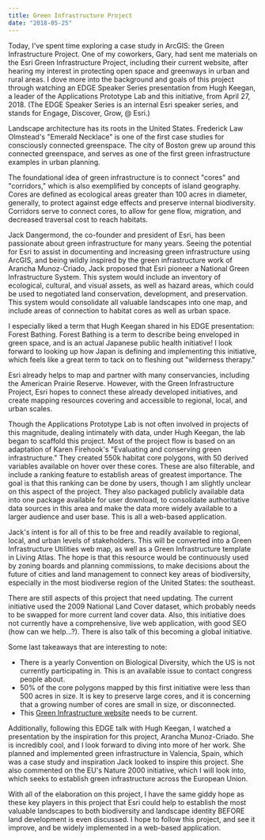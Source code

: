 ```yaml
---
title: Green Infrastructure Project
date: "2018-05-25"
---
```

Today, I've spent time exploring a case study in ArcGIS: the Green Infrastructure Project. One of my coworkers, Gary, had sent me materials on the Esri Green Infrastructure Project, including their current website, after hearing my interest in protecting open space and greenways in urban and rural areas. I dove more into the background and goals of this project through watching an EDGE Speaker Series presentation from Hugh Keegan, a leader of the Applications Prototype Lab and this initiative, from April 27, 2018. (The EDGE Speaker Series is an internal Esri speaker series, and stands for Engage, Discover, Grow,  @ Esri.)

Landscape architecture has its roots in the United States. Frederick Law Olmstead's "Emerald Necklace" is one of the first case studies for consciously connected greenspace. The city of Boston grew up around this connected greenspace, and serves as one of the first green infrastructure examples in urban planning.

The foundational idea of green infrastructure is to connect "cores" and "corridors," which is also exemplified by concepts of island geography. Cores are defined as ecological areas greater than 100 acres in diameter, generally, to protect against edge effects and preserve internal biodiversity. Corridors serve to connect cores, to allow for gene flow, migration, and decreased traversal cost to reach habitats.

Jack Dangermond, the co-founder and president of Esri, has been passionate about green infrastructure for many years. Seeing the potential for Esri to assist in documenting and increasing green infrastructure using ArcGIS, and being wildly inspired by the green infrastructure work of Arancha Munoz-Criado, Jack proposed that Esri pioneer a National Green Infrastructure System. This system would include an inventory of ecological, cultural, and visual assets, as well as hazard areas, which could be used to negotiated land conservation, development, and preservation. This system would consolidate all valuable landscapes into one map, and include areas of connection to habitat cores as well as urban space.

I especially liked a term that Hugh Keegan shared in his EDGE presentation: Forest Bathing. Forest Bathing is a term to describe being enveloped in green space, and is an actual Japanese public health initiative! I look forward to looking up how Japan is defining and implementing this initiative, which feels like a great term to tack on to fleshing out "wilderness therapy."

Esri already helps to map and partner with many conservancies, including the American Prairie Reserve. However, with the Green Infrastructure Project, Esri hopes to connect these already developed initiatives, and create mapping resources covering and accessible to regional, local, and urban scales.

Though the Applications Prototype Lab is not often involved in projects of this magnitude, dealing intimately with data, under Hugh Keegan, the lab began to scaffold this project. Most of the project flow is based on an adaptation of Karen Firehook's "Evaluating and conserving green infrastructure." They created 550k habitat core polygons, with 50 derived variables available on hover over these cores. These are also filterable, and include a ranking feature to establish areas of greatest importance. The goal is that this ranking can be done by users, though I am slightly unclear on this aspect of the project. They also packaged publicly available data into one package available for user download, to consolidate authoritative data sources in this area and make the data more widely available to a larger audience and user base. This is all a web-based application.

Jack's intent is for all of this to be free and readily available to regional, local, and urban levels of stakeholders. This will be converted into a Green Infrastructure Utilities web map, as well as a Green Infrastructure template in Living Atlas. The hope is that this resource would be continuously used by zoning boards and planning commissions, to make decisions about the future of cities and land management to connect key areas of biodiversity, especially in the most biodiverse region of the United States: the southeast.

There are still aspects of this project that need updating. The current initiative used the 2009 National Land Cover dataset, which probably needs to be swapped for more current land cover data. Also, this initiative does not currently have a comprehensive, live web application, with good SEO (how can we help...?). There is also talk of this becoming a global initiative.

Some last takeaways that are interesting to note:
- There is a yearly Convention on Biological Diversity, which the US is not currently participating in. This is an available issue to contact congress people about.
- 50% of the core polygons mapped by this first initiative were less than 500 acres in size. It is key to preserve large cores, and it is concerning that a growing number of cores are small in size, or disconnected.
- This [Green Infrastructure website](http://www.esri.com/about-esri/greeninfrastructure) needs to be current.

Additionally, following this EDGE talk with Hugh Keegan, I watched a presentation by the inspiration for this project, Arancha Munoz-Criado. She is incredibly cool, and I look forward to diving into more of her work. She planned and implemented green infrastructure in Valencia, Spain, which was a case study and inspiration Jack looked to inspire this project. She also commented on the EU's Nature 2000 initiative, which I will look into, which seeks to establish green infrastructure across the European Union.

With all of the elaboration on this project, I have the same giddy hope as these key players in this project that Esri could help to establish the most valuable landscapes to both biodiversity and landscape identity BEFORE land development is even discussed. I hope to follow this project, and see it improve, and be widely implemented in a web-based application.
